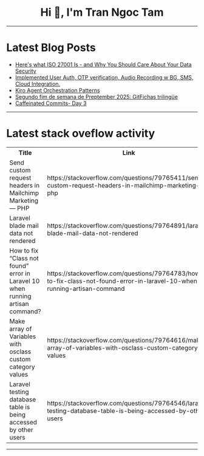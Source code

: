 <h1 align="center">Hi 👋, I'm Tran Ngoc Tam</h1>

---

# Latest Blog Posts 
<!-- BLOG-POST-LIST:START -->
- [Here&#39;s what ISO 27001 Is - and Why You Should Care About Your Data Security](https://dev.to/heyjoshlee/heres-what-iso-27001-is-and-why-you-should-care-about-your-data-security-3kfb)
- [Implemented User Auth, OTP verification, Audio Recording w BG, SMS, Cloud Integration.](https://dev.to/sakib_shaikh_9e7ea8dd9ec7/implemented-user-auth-otp-verification-audio-recording-w-bg-sms-cloud-integration-23n5)
- [Kiro Agent Orchestration Patterns](https://dev.to/member_7b664256/asdfadsf-2cie)
- [Segundo fim de semana de Preptember 2025: GitFichas trilingüe](https://dev.to/jesstemporal/segundo-fim-de-semana-de-preptember-2025-gitfichas-trilingue-71b)
- [Caffeinated Commits- Day 3](https://dev.to/shri-dharshini/caffeinated-commits-day3-30af)
<!-- BLOG-POST-LIST:END -->

---

# Latest stack oveflow activity
<table>
  <tr><th>Title</th><th>Link</th></tr>
  <!-- STACKOVERFLOW:START --><tr><td>Send custom request headers in Mailchimp Marketing — PHP</td><td>https://stackoverflow.com/questions/79765411/send-custom-request-headers-in-mailchimp-marketing-php</td></tr><tr><td>Laravel blade mail data not rendered</td><td>https://stackoverflow.com/questions/79764891/laravel-blade-mail-data-not-rendered</td></tr><tr><td>How to fix “Class not found” error in Laravel 10 when running artisan command?</td><td>https://stackoverflow.com/questions/79764783/how-to-fix-class-not-found-error-in-laravel-10-when-running-artisan-command</td></tr><tr><td>Make array of Variables with osclass custom category values</td><td>https://stackoverflow.com/questions/79764616/make-array-of-variables-with-osclass-custom-category-values</td></tr><tr><td>Laravel testing database table is being accessed by other users</td><td>https://stackoverflow.com/questions/79764546/laravel-testing-database-table-is-being-accessed-by-other-users</td></tr><!-- STACKOVERFLOW:END -->
</table>

---


